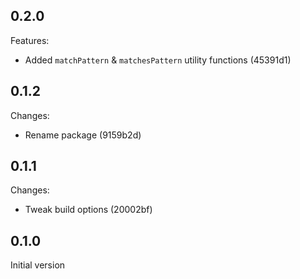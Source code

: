 ## 0.2.0

Features:

- Added `matchPattern` & `matchesPattern` utility functions (45391d1)

## 0.1.2

Changes:

- Rename package (9159b2d)

## 0.1.1

Changes:

- Tweak build options (20002bf)

## 0.1.0

Initial version
